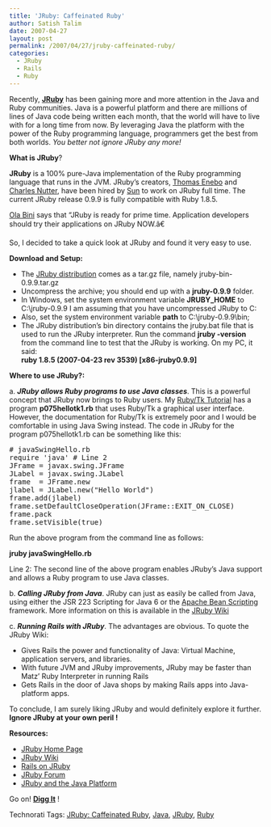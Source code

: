 ```yaml
---
title: 'JRuby: Caffeinated Ruby'
author: Satish Talim
date: 2007-04-27
layout: post
permalink: /2007/04/27/jruby-caffeinated-ruby/
categories:
  - JRuby
  - Rails
  - Ruby
---
```

<div>
  <p>
    Recently, <strong><a href="http://jruby.codehaus.org/" >JRuby</a></strong> has been gaining more and more attention in the Java and Ruby communities. Java is a powerful platform and there are millions of lines of Java code being written each month, that the world will have to live with for a long time from now. By leveraging Java the platform with the power of the Ruby programming language, programmers get the best from both worlds. <i>You better not ignore JRuby any more!</i>
  </p>
  
  <p>
    <strong>What is JRuby</strong>?
  </p>
  
  <p>
    <strong>JRuby</strong> is a 100% pure-Java implementation of the Ruby programming language that runs in the JVM. JRuby&#8217;s creators, <a href="http://www.bloglines.com/blog/ThomasEEnebo" >Thomas Enebo</a> and <a href="http://rubylearning.com/blog/2007/04/26/interview-charles-nutter/" >Charles Nutter</a>, have been hired by <a href="http://www.sun.com/" >Sun</a> to work on JRuby full time. The current JRuby release 0.9.9 is fully compatible with Ruby 1.8.5.
  </p>
  
  <p>
    <a href="http://ola-bini.blogspot.com/" >Ola Bini</a> says that &#8220;JRuby is ready for prime time. Application developers should try their applications on JRuby NOW.â€
  </p>
  
  <p>
    So, I decided to take a quick look at JRuby and found it very easy to use.
  </p>
  
  <p>
    <strong>Download and Setup:</strong>
  </p>
  
  <ul>
    <li>
      The <a href="http://dist.codehaus.org/jruby/" >JRuby distribution</a> comes as a tar.gz file, namely jruby-bin-0.9.9.tar.gz
    </li>
    <li>
      Uncompress the archive; you should end up with a <strong>jruby-0.9.9</strong> folder.
    </li>
    <li>
      In Windows, set the system environment variable <strong>JRUBY_HOME</strong> to C:\jruby-0.9.9 I am assuming that you have uncompressed JRuby to C:
    </li>
    <li>
      Also, set the system environment variable <strong>path</strong> to C:\jruby-0.9.9\bin;
    </li>
    <li>
      The JRuby distribution&#8217;s bin directory contains the jruby.bat file that is used to run the JRuby interpreter. Run the command <strong>jruby -version</strong> from the command line to test that the JRuby is working. On my PC, it said:<br /><strong>ruby 1.8.5 (2007-04-23 rev 3539) [x86-jruby0.9.9]</strong>
    </li>
  </ul>
  
  <p>
    <strong>Where to use JRuby?:</strong>
  </p>
  
  <p>
    a. <strong><i>JRuby allows Ruby programs to use Java classes</i></strong>. This is a powerful concept that JRuby now brings to Ruby users. My <a href="http://rubylearning.com/satishtalim/ruby_tk_tutorial.html" >Ruby/Tk Tutorial</a> has a program <strong>p075hellotk1.rb</strong> that uses Ruby/Tk a graphical user interface. However, the documentation for Ruby/Tk is extremely poor and I would be comfortable in using Java Swing instead. The code in JRuby for the program p075hellotk1.rb can be something like this:
  </p>
  
  <pre># javaSwingHello.rb
require 'java' # Line 2
JFrame = javax.swing.JFrame
JLabel = javax.swing.JLabel
frame  = JFrame.new
jlabel = JLabel.new("Hello World")
frame.add(jlabel)
frame.setDefaultCloseOperation(JFrame::EXIT_ON_CLOSE)
frame.pack
frame.setVisible(true)
</pre>
  
  <p>
    Run the above program from the command line as follows:
  </p>
  
  <p>
    <strong>jruby javaSwingHello.rb</strong>
  </p>
  
  <p>
    Line 2: The second line of the above program enables JRuby&#8217;s Java support and allows a Ruby program to use Java classes.
  </p>
  
  <p>
    b. <strong><i>Calling JRuby from Java</i></strong>. JRuby can just as easily be called from Java, using either the JSR 223 Scripting for Java 6 or the <a href="http://en.wikipedia.org/wiki/Bean_Scripting_Framework" >Apache Bean Scripting</a> framework. More information on this is available in the <a href="http://www.headius.com/jrubywiki/index.php/Main_Page" >JRuby Wiki</a>
  </p>
  
  <p>
    c. <strong><i>Running Rails with JRuby</i></strong>. The advantages are obvious. To quote the JRuby Wiki:
  </p>
  
  <ul>
    <li>
      Gives Rails the power and functionality of Java: Virtual Machine, application servers, and libraries.
    </li>
    <li>
      With future JVM and JRuby improvements, JRuby may be faster than Matz&#8217; Ruby Interpreter in running Rails
    </li>
    <li>
      Gets Rails in the door of Java shops by making Rails apps into Java-platform apps.
    </li>
  </ul>
  
  <p>
    To conclude, I am surely liking JRuby and would definitely explore it further. <strong>Ignore JRuby at your own peril !</strong>
  </p>
  
  <p>
    <strong>Resources:</strong>
  </p>
  
  <ul>
    <li>
      <a href="http://jruby.codehaus.org/" >JRuby Home Page</a>
    </li>
    <li>
      <a href="http://www.headius.com/jrubywiki/index.php/Main_Page" >JRuby Wiki</a>
    </li>
    <li>
      <a href="http://www.headius.com/jrubywiki/index.php/JRuby_on_Rails" >Rails on JRuby</a>
    </li>
    <li>
      <a href="http://www.nabble.com/JRuby---User-f14107.html" >JRuby Forum</a>
    </li>
    <li>
      <a href="http://java.sun.com/developer/technicalArticles/scripting/jruby/" >JRuby and the Java Platform</a>
    </li>
  </ul>
  
  <p>
    Go on! <strong><a href="http://rubylearning.com/blog/2007/04/27/jruby-caffeinated-ruby/" >Digg It</a></strong> !
  </p>
</div>

<div>
  <a href="http://technorati.com/tag/Instant+Rails" rel="tag"></a><a href="http://technorati.com/tag/Quick+Ruby" rel="tag"></a><a href="http://technorati.com/tag/Instant+Rails" rel="tag"></a><a href="http://technorati.com/tag/Pune+Ruby" rel="tag"></a><a href="http://technorati.com/tag/Quick+Ruby+Guide" rel="tag"></a><a href="http://technorati.com/tag/Programming+Languages" rel="tag"></a><a href="http://technorati.com/tag/Blogs" rel="tag"></a><a href="http://technorati.com/tag/Ruby" rel="tag"></a><a href="http://technorati.com/tag/PuneRuby" rel="tag"></a><a href="http://technorati.com/tag/QuickRuby" rel="tag"></a><a href="http://technorati.com/tag/PuneBloggers" rel="tag"></a><a href="http://technorati.com/tag/PuneBlogs" rel="tag"></a><a href="http://technorati.com/tag/Blogosphere" rel="tag"></a><a href="http://technorati.com/tag/Digg" rel="tag"></a><a href="http://technorati.com/tag/Media" rel="tag"></a><a href="http://technorati.com/tag/Tip" rel="tag"></a><a href="http://technorati.com/tag/RSS" rel="tag"></a><a href="http://technorati.com/tag/Marketing" rel="tag"></a><a href="http://technorati.com/tag/News" rel="tag"></a><a href="http://technorati.com/tag/IndianGuru" rel="tag"></a><a href="http://technorati.com/tag/Blogging" rel="tag"></a><a href="http://technorati.com/tag/Internet" rel="tag"></a><a href="http://technorati.com/tag/Blog" rel="tag"></a><a href="http://technorati.com/tag/Technical+Support" rel="tag"></a><a href="http://technorati.com/tag/Free+Software" rel="tag"></a><a href="http://technorati.com/tag/Help" rel="tag"></a><a href="http://technorati.com/tag/Pune" rel="tag"></a><a href="http://technorati.com/tag/SatishTalim" rel="tag"></a><a href="http://technorati.com/tag/Satish+Talim" rel="tag"></a><a href="http://technorati.com/tag/Weblog" rel="tag"></a><a href="http://technorati.com/tag/Weblogs" rel="tag"></a><a href="http://technorati.com/tag/Training" rel="tag"></a><a href="http://technorati.com/tag/Free+Training" rel="tag"></a><a href="http://technorati.com/tag/Tutorial" rel="tag"></a><a href="http://technorati.com/tag/Education" rel="tag"></a><a href="http://technorati.com/tag/Teacher" rel="tag"></a><a href="http://technorati.com/tag/Learning+Ruby" rel="tag"></a>
</div>

Technorati Tags: <a href="http://technorati.com/tag/JRuby%3A+Caffeinated+Ruby" rel="tag">JRuby: Caffeinated Ruby</a>, <a href="http://technorati.com/tag/Java" rel="tag">Java</a>, <a href="http://technorati.com/tag/JRuby" rel="tag">JRuby</a>, <a href="http://technorati.com/tag/Ruby" rel="tag">Ruby</a>
